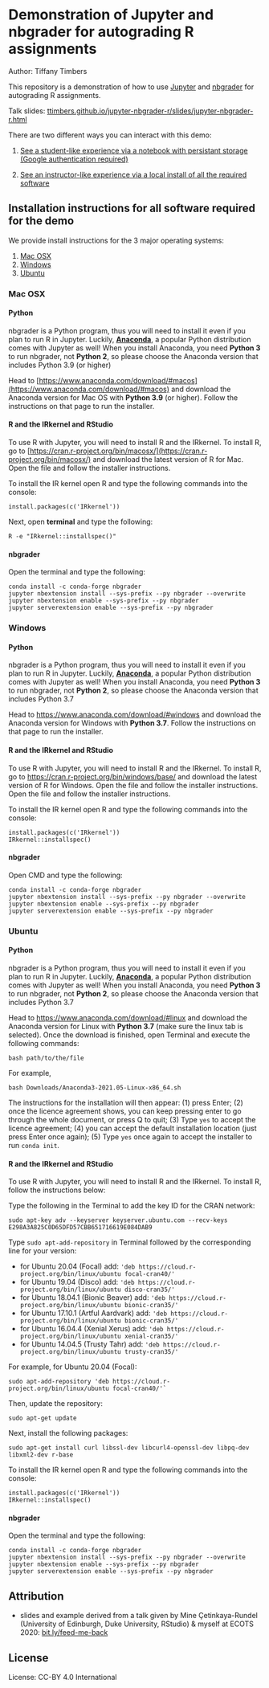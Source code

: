 # Demonstration of Jupyter and nbgrader for autograding R assignments

Author: Tiffany Timbers

This repository is a demonstration of how to use [Jupyter](https://jupyter.org/index.html) and [nbgrader](https://nbgrader.readthedocs.io/en/stable/) for autograding R assignments.

Talk slides: [ttimbers.github.io/jupyter-nbgrader-r/slides/jupyter-nbgrader-r.html](https://ttimbers.github.io/jupyter-nbgrader-r/slides/jupyter-nbgrader-r.html)

There are two different ways you can interact with this demo:

1. [See a student-like experience via a notebook with persistant storage (Google authentication required)](https://cybera.syzygy.ca/jupyter/hub/user-redirect/git-pull?repo=https%3A%2F%2Fgithub.com%2Fttimbers%2Fjupyter-nbgrader-r&branch=master&urlpath=tree%2Fjupyter-nbgrader-r%2Frelease%2Fworksheet_01_r%2Fworksheet_01_r.ipynb)

2. [See an instructor-like experience via a local install of all the required software](#installation-instructions-for-all-software-required-for-the-demo)

## Installation instructions for all software required for the demo

We provide install instructions for the 3 major operating systems:

1. [Mac OSX](#mac-osx)
2. [Windows](#windows)
3. [Ubuntu](#ubuntu)

### Mac OSX

#### Python

nbgrader is a Python program, thus you will need to install it even if you plan to run R in Jupyter. Luckily, [__Anaconda__](https://www.anaconda.com/download/#macos), a popular Python distribution comes with Jupyter as well! When you install Anaconda, you need __Python 3__ to run nbgrader, not __Python 2__, so please choose the Anaconda version that includes Python 3.9 (or higher)

Head to [https://www.anaconda.com/download/#macos](https://www.anaconda.com/download/#macos) and download the Anaconda version for Mac OS with **Python 3.9** (or higher). Follow the instructions on that page to run the installer.

#### R and the IRkernel and RStudio
To use R with Jupyter, you will need to install R and the IRkernel. To install R, go to [https://cran.r-project.org/bin/macosx/](https://cran.r-project.org/bin/macosx/) and download the latest version of R for Mac. Open the file and follow the installer instructions.

To install the IR kernel open R and type the following commands into the console:

```
install.packages(c('IRkernel'))
```

Next, open **terminal** and type the following:

```
R -e "IRkernel::installspec()"
```

#### nbgrader

Open the terminal and type the following: 

```
conda install -c conda-forge nbgrader
jupyter nbextension install --sys-prefix --py nbgrader --overwrite
jupyter nbextension enable --sys-prefix --py nbgrader
jupyter serverextension enable --sys-prefix --py nbgrader
```

### Windows

#### Python

nbgrader is a Python program, thus you will need to install it even if you plan to run R in Jupyter. Luckily, [__Anaconda__](https://www.anaconda.com/download/#macos), a popular Python distribution comes with Jupyter as well! When you install Anaconda, you need __Python 3__ to run nbgrader, not __Python 2__, so please choose the Anaconda version that includes Python 3.7

Head to <https://www.anaconda.com/download/#windows> and download the Anaconda version for Windows with **Python 3.7**. Follow the instructions on that page to run the installer.

#### R and the IRkernel and RStudio
To use R with Jupyter, you will need to install R and the IRkernel. To install R, go to <https://cran.r-project.org/bin/windows/base/> and download the latest version of R for Windows. Open the file and follow the installer instructions. Open the file and follow the installer instructions.

To install the IR kernel open R and type the following commands into the console:

```
install.packages(c('IRkernel'))
IRkernel::installspec()
```

#### nbgrader

Open CMD and type the following: 

```
conda install -c conda-forge nbgrader
jupyter nbextension install --sys-prefix --py nbgrader --overwrite
jupyter nbextension enable --sys-prefix --py nbgrader
jupyter serverextension enable --sys-prefix --py nbgrader
```

### Ubuntu

#### Python

nbgrader is a Python program, thus you will need to install it even if you plan to run R in Jupyter. Luckily, [__Anaconda__](https://www.anaconda.com/download/#macos), a popular Python distribution comes with Jupyter as well! When you install Anaconda, you need __Python 3__ to run nbgrader, not __Python 2__, so please choose the Anaconda version that includes Python 3.7

Head to https://www.anaconda.com/download/#linux and download the Anaconda version for Linux with **Python 3.7** (make sure the linux tab is selected). Once the download is finished, open Terminal and execute the following commands:
```
bash path/to/the/file
```

For example,
```
bash Downloads/Anaconda3-2021.05-Linux-x86_64.sh
```
The instructions for the installation will then appear: (1) press Enter; (2) once the licence agreement shows, you can keep pressing enter to go through the whole document, or press Q to quit; (3) Type `yes` to accept the licence agreement; (4) you can accept the default installation location (just press Enter once again); (5) Type `yes` once again to accept the installer to run `conda init`.

#### R and the IRkernel and RStudio

To use R with Jupyter, you will need to install R and the IRkernel. To install R, follow the instructions below:

Type the following in the Terminal to add the key ID for the CRAN network:

```
sudo apt-key adv --keyserver keyserver.ubuntu.com --recv-keys E298A3A825C0D65DFD57CBB651716619E084DAB9
```

Type `sudo apt-add-repository` in Terminal followed by the corresponding line for your version:
  - for Ubuntu 20.04 (Focal) add: `'deb https://cloud.r-project.org/bin/linux/ubuntu focal-cran40/'`
  - for Ubuntu 19.04 (Disco) add: `'deb https://cloud.r-project.org/bin/linux/ubuntu disco-cran35/'`
  - for Ubuntu 18.04.1 (Bionic Beaver) add: `'deb https://cloud.r-project.org/bin/linux/ubuntu bionic-cran35/'`
  - for Ubuntu 17.10.1 (Artful Aardvark) add: `'deb https://cloud.r-project.org/bin/linux/ubuntu bionic-cran35/'`
  - for Ubuntu 16.04.4 (Xenial Xerus) add: `'deb https://cloud.r-project.org/bin/linux/ubuntu xenial-cran35/'`
  - for Ubuntu 14.04.5 (Trusty Tahr) add: `'deb https://cloud.r-project.org/bin/linux/ubuntu trusty-cran35/'`

For example, for Ubuntu 20.04 (Focal):
```
sudo apt-add-repository 'deb https://cloud.r-project.org/bin/linux/ubuntu focal-cran40/'`
```

Then, update the repository:
```
sudo apt-get update
 ```

Next, install the following packages:
```
sudo apt-get install curl libssl-dev libcurl4-openssl-dev libpq-dev libxml2-dev r-base
 ```
 
To install the IR kernel open R and type the following commands into the console:

```
install.packages(c('IRkernel'))
IRkernel::installspec()
```

#### nbgrader

Open the terminal and type the following: 

```
conda install -c conda-forge nbgrader
jupyter nbextension install --sys-prefix --py nbgrader --overwrite
jupyter nbextension enable --sys-prefix --py nbgrader
jupyter serverextension enable --sys-prefix --py nbgrader
```

## Attribution
- slides and example derived from a talk given by Mine Çetinkaya-Rundel 
(University of Edinburgh, Duke University, RStudio) & myself at ECOTS 2020: [bit.ly/feed-me-back](https://bit.ly/feed-me-back)

## License
License: CC-BY 4.0 International
